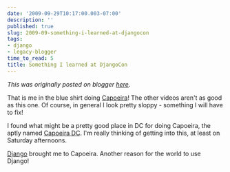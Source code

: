 ```yaml
---
date: '2009-09-29T10:17:00.003-07:00'
description: ''
published: true
slug: 2009-09-something-i-learned-at-djangocon
tags:
- django
- legacy-blogger
time_to_read: 5
title: Something I learned at DjangoCon
---
```


*This was originally posted on blogger [here](https://pydanny.blogspot.com/2009/09/something-i-learned-at-djangocon.html)*.

That is me in the blue shirt doing [Capoeira](https://www.vimeo.com/6802099)! The other videos aren't as good as this one. Of course, in general I look pretty sloppy - something I will have to fix!

I found what might be a pretty good place in DC for doing Capoeira, the aptly named [Capoeira DC](https://www.capoeiradc.com). I'm really thinking of getting into this, at least on Saturday afternoons.

[Django](https://djangoproject.com) brought me to Capoeira. Another reason for the world to use Django!